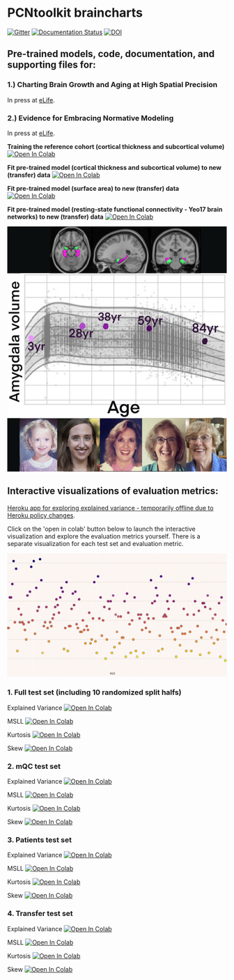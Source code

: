 # PCNtoolkit braincharts

[![Gitter](https://badges.gitter.im/predictive-clinical-neuroscience/community.svg)](https://gitter.im/predictive-clinical-neuroscience/community?utm_source=badge&utm_medium=badge&utm_campaign=pr-badge) [![Documentation Status](https://readthedocs.org/projects/pcntoolkit/badge/?version=latest)](https://pcntoolkit.readthedocs.io/en/latest/?badge=latest) [![DOI](https://zenodo.org/badge/DOI/10.5281/zenodo.5207839.svg)](https://doi.org/10.5281/zenodo.5207839)

## Pre-trained models, code, documentation, and supporting files for: 
### 1.) Charting Brain Growth and Aging at High Spatial Precision
In press at [eLife](https://elifesciences.org/articles/72904).

### 2.) Evidence for Embracing Normative Modeling
In press at [eLife](https://elifesciences.org/articles/85082).


**Training the reference cohort (cortical thickness and subcortical volume)** [![Open In Colab](https://colab.research.google.com/assets/colab-badge.svg)](https://colab.research.google.com/github/predictive-clinical-neuroscience/braincharts/blob/master/scripts/fit_normative_models_ct.ipynb)

**Fit pre-trained model (cortical thickness and subcortical volume) to new (transfer) data** [![Open In Colab](https://colab.research.google.com/assets/colab-badge.svg)](https://colab.research.google.com/github/predictive-clinical-neuroscience/braincharts/blob/master/scripts/apply_normative_models_ct.ipynb)

**Fit pre-trained model (surface area) to new (transfer) data** [![Open In Colab](https://colab.research.google.com/assets/colab-badge.svg)](https://colab.research.google.com/github/predictive-clinical-neuroscience/braincharts/blob/master/scripts/apply_normative_models_sa.ipynb)

**Fit pre-trained model (resting-state functional connectivity - Yeo17 brain networks) to new (transfer) data** [![Open In Colab](https://colab.research.google.com/assets/colab-badge.svg)](https://colab.research.google.com/github/predictive-clinical-neuroscience/braincharts/blob/master/scripts/apply_normative_models_yeo17.ipynb)

![](docs/elife_press_release_photo.jpg)

## **Interactive visualizations of evaluation metrics:**

[Heroku app for exploring explained variance - temporarily offline due to Heroku policy changes](https://brainviz-app.herokuapp.com/).

Click on the 'open in colab' button below to launch the interactive visualization and explore the evaluation metrics yourself. There is a separate visualization for each test set and evaluation metric. 

![](docs/eLife_interactive_viz.gif)

### **1. Full test set (including 10 randomized split halfs)**

Explained Variance [![Open In Colab](https://colab.research.google.com/assets/colab-badge.svg)](https://colab.research.google.com/github/saigerutherford/brainviz-app/blob/main/10foldCV_EVviz.ipynb)

MSLL [![Open In Colab](https://colab.research.google.com/assets/colab-badge.svg)](https://colab.research.google.com/github/saigerutherford/brainviz-app/blob/main/10foldCV_MSLLviz.ipynb)

Kurtosis [![Open In Colab](https://colab.research.google.com/assets/colab-badge.svg)](https://colab.research.google.com/github/saigerutherford/brainviz-app/blob/main/10foldCV_Kurtosisviz.ipynb)

Skew [![Open In Colab](https://colab.research.google.com/assets/colab-badge.svg)](https://colab.research.google.com/github/saigerutherford/brainviz-app/blob/main/10foldCV_Skewviz.ipynb)

### **2. mQC test set**

Explained Variance [![Open In Colab](https://colab.research.google.com/assets/colab-badge.svg)](https://colab.research.google.com/github/saigerutherford/brainviz-app/blob/main/mQC_EVviz.ipynb)

MSLL [![Open In Colab](https://colab.research.google.com/assets/colab-badge.svg)](https://colab.research.google.com/github/saigerutherford/brainviz-app/blob/main/mQC_MSLLviz.ipynb)

Kurtosis [![Open In Colab](https://colab.research.google.com/assets/colab-badge.svg)](https://colab.research.google.com/github/saigerutherford/brainviz-app/blob/main/mQC_Kurtosisviz.ipynb)

Skew [![Open In Colab](https://colab.research.google.com/assets/colab-badge.svg)](https://colab.research.google.com/github/saigerutherford/brainviz-app/blob/main/mQC_Skewviz.ipynb)

### **3. Patients test set**

Explained Variance [![Open In Colab](https://colab.research.google.com/assets/colab-badge.svg)](https://colab.research.google.com/github/saigerutherford/brainviz-app/blob/main/patient_EVviz.ipynb)

MSLL [![Open In Colab](https://colab.research.google.com/assets/colab-badge.svg)](https://colab.research.google.com/github/saigerutherford/brainviz-app/blob/main/patient_MSLLviz.ipynb)

Kurtosis [![Open In Colab](https://colab.research.google.com/assets/colab-badge.svg)](https://colab.research.google.com/github/saigerutherford/brainviz-app/blob/main/patient_Kurtosisviz.ipynb)

Skew [![Open In Colab](https://colab.research.google.com/assets/colab-badge.svg)](https://colab.research.google.com/github/saigerutherford/brainviz-app/blob/main/patient_Skewviz.ipynb)

### **4. Transfer test set**

Explained Variance [![Open In Colab](https://colab.research.google.com/assets/colab-badge.svg)](https://colab.research.google.com/github/saigerutherford/brainviz-app/blob/main/transfer_EVviz.ipynb)

MSLL [![Open In Colab](https://colab.research.google.com/assets/colab-badge.svg)](https://colab.research.google.com/github/saigerutherford/brainviz-app/blob/main/transfer_MSLLviz.ipynb)

Kurtosis [![Open In Colab](https://colab.research.google.com/assets/colab-badge.svg)](https://colab.research.google.com/github/saigerutherford/brainviz-app/blob/main/transfer_Kurtosisviz.ipynb)

Skew [![Open In Colab](https://colab.research.google.com/assets/colab-badge.svg)](https://colab.research.google.com/github/saigerutherford/brainviz-app/blob/main/transfer_Skewviz.ipynb)

